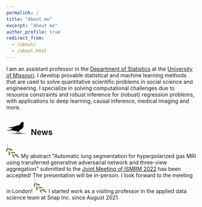 ```yaml
---
permalink: /
title: "About me"
excerpt: "About me"
author_profile: true
redirect_from: 
  - /about/
  - /about.html
---
```


I am an assistant professor in the <a href="https://stat.missouri.edu" target="_blank">Department of Statistics</a> at the <a href="https://missouri.edu" target="_blank">University of Missouri</a>. I develop provable statistical and machine learning methods that are used to solve quantitative scientific problems in social science and engineering. I specialize in solving computational challenges due to resource constraints and robust inference for (robust) regression problems, with applications to deep learning, causal inference, medical imaging and more. 

<img src="images/pigeon2.png" alt="drawing" width="60"/> News 
------

<img src="images/olivebranch.jpg" alt="drawing" width="35"/> 
My abstract "Automatic lung segmentation for hyperpolarized gas MRI using transferred generative adversarial network and three-view aggregation" submitted to the <a href="https://www.ismrm.org/22m/" target="_blank">Joint Meeting of ISMRM 2022</a> has been accepted! The presentation will be in-person. I look forward to the meeting in London!

<img src="images/olivebranch.jpg" alt="drawing" width="35"/> 
I started work as a visiting professor in the applied data science team at Snap Inc. since August 2021.

<!-- <img src="images/olivebranch.jpg" alt="drawing" width="35"/>
I will give a talk in the Department of Psychological Sciences at MU at 12 pm on Nov. 19 on my work on quantile regression and extensions. The Zoom link will be available soon. -->

<!-- <img src="images/olivebranch.jpg" alt="drawing" width="35"/>
I organized a virtual session in <a href="https://symposium2021.icsa.org" target="_blank"> ICSA 2021</a> between 2--3:40 PM ET on September 14, 2021.
We were fortunate to have three excellent speakers: Dr. Arun Kumar (CMU), Dr. Lucy Gau (University of Waterloo) and Dr. Samuel Davenport (UCSD), who will speak on latest development of selective inference. Recording will be available soon for registered participants. -->
